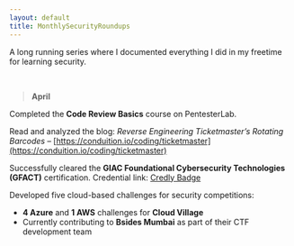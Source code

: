 ```yaml
---
layout: default
title: MonthlySecurityRoundups
---
```


A long running series where I documented everything I did in my freetime for learning security.


<br>

> **April**

Completed the **Code Review Basics** course on PentesterLab.

Read and analyzed the blog: *Reverse Engineering Ticketmaster’s Rotating Barcodes* – [https://conduition.io/coding/ticketmaster](https://conduition.io/coding/ticketmaster)

Successfully cleared the **GIAC Foundational Cybersecurity Technologies (GFACT)** certification.
Credential link: [Credly Badge](https://www.credly.com/badges/b92a6f29-2eed-4f24-b756-930e7c88701e/public_url)

Developed five cloud-based challenges for security competitions:

* **4 Azure** and **1 AWS** challenges for **Cloud Village**
* Currently contributing to **Bsides Mumbai** as part of their CTF development team

